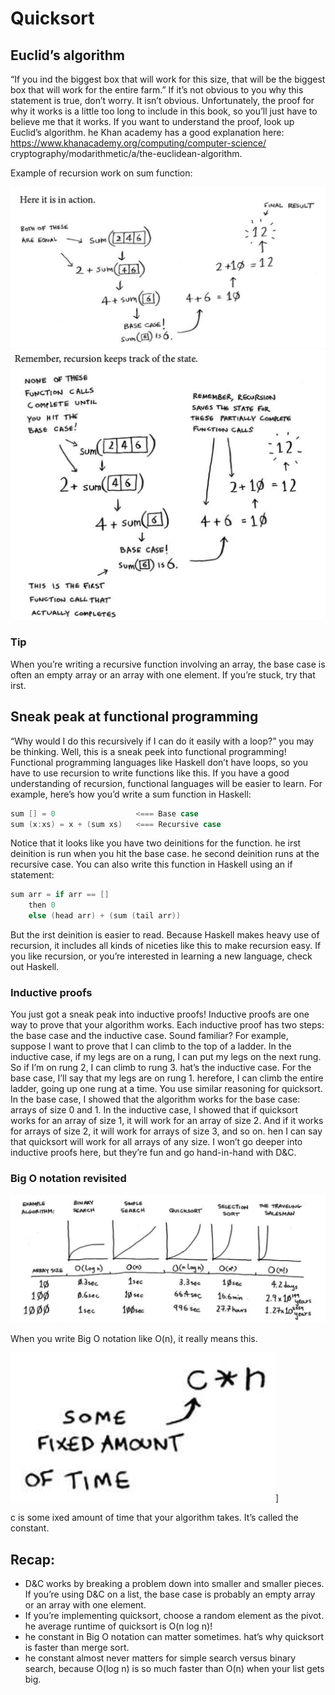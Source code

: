 # Quicksort

## Euclid’s algorithm
“If you ind the biggest box that will work for this size, that will be the biggest box that will work for the entire farm.” If it’s not obvious to you why this statement is true, don’t worry. It isn’t obvious. Unfortunately, the proof for why it works is a little too long to include in this book, so you’ll just have to believe me that it works. If you want to understand the proof, look up Euclid’s algorithm. he Khan academy has a good explanation here: https://www.khanacademy.org/computing/computer-science/ cryptography/modarithmetic/a/the-euclidean-algorithm.

Example of recursion work on sum function:

![sum rec 1.1](../shared/images/04-sum-recursion-ex1.1.png)
![sum rec 1.2](../shared/images/04-sum-recursion-ex1.2.png)


### Tip
When you’re writing a recursive function involving an array, the base case is often an empty array or an array with one element. If you’re stuck, try that irst.


## Sneak peak at functional programming
“Why would I do this recursively if I can do it easily with a loop?” you may be thinking. Well, this is a sneak peek into functional programming! Functional programming languages like Haskell don’t have loops, so you have to use recursion to write functions like this. If you have a good understanding of recursion, functional languages will be easier to learn. For example, here’s how you’d write a sum function in Haskell:
```h
sum [] = 0                  <=== Base case
sum (x:xs) = x + (sum xs)   <=== Recursive case
```
Notice that it looks like you have two deinitions for the function. he irst deinition is run when you hit the base case. he second deinition runs at the recursive case. You can also write this function in Haskell using an if statement:

```h
sum arr = if arr == [] 
    then 0
    else (head arr) + (sum (tail arr))
```
But the irst deinition is easier to read. Because Haskell makes heavy use of recursion, it includes all kinds of niceties like this to make recursion easy. If you like recursion, or you’re interested in learning a new language, check out Haskell.


### Inductive proofs
You just got a sneak peak into inductive proofs! Inductive proofs are one way to prove that your algorithm works. Each inductive proof has two steps: the base case and the inductive case. Sound familiar? For example, suppose I want to prove that I can climb to the top of a ladder. In the inductive case, if my legs are on a rung, I can put my legs on the next rung. So if I’m on rung 2, I can climb to rung 3. hat’s the inductive case. For the base case, I’ll say that my legs are on rung 1. herefore, I can climb the entire ladder, going up one rung at a time.
You use similar reasoning for quicksort. In the base case, I showed that the algorithm works for the base case: arrays of size 0 and 1. In the inductive case, I showed that if quicksort works for an array of size 1, it will work for an array of size 2. And if it works for arrays of size 2, it will work for arrays of size 3, and so on. hen I can say that quicksort will work for all arrays of any size. I won’t go deeper into inductive proofs here, but they’re fun and go hand-in-hand with D&C.


### Big O notation revisited

![big-o-revised](../shared/images/04-big-o-revised.png)


When you write Big O notation like O(n), it really means this.

![big-o-revised](../shared/images/04-big-o-constant.png)]

c is some ixed amount of time that your algorithm takes. It’s called the constant. 

## Recap:
- D&C works by breaking a problem down into smaller and smaller pieces. If you’re using D&C on a list, the base case is probably an empty array or an array with one element.
- If you’re implementing quicksort, choose a random element as the pivot. he average runtime of quicksort is O(n log n)!
- he constant in Big O notation can matter sometimes. hat’s why quicksort is faster than merge sort.
- he constant almost never matters for simple search versus binary search, because O(log n) is so much faster than O(n) when your list gets big.
